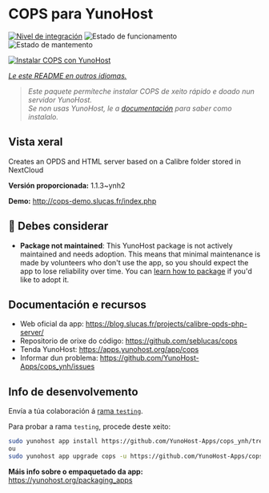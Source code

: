 <!--
NOTA: Este README foi creado automáticamente por <https://github.com/YunoHost/apps/tree/master/tools/readme_generator>
NON debe editarse manualmente.
-->

# COPS para YunoHost

[![Nivel de integración](https://dash.yunohost.org/integration/cops.svg)](https://dash.yunohost.org/appci/app/cops) ![Estado de funcionamento](https://ci-apps.yunohost.org/ci/badges/cops.status.svg) ![Estado de mantemento](https://ci-apps.yunohost.org/ci/badges/cops.maintain.svg)

[![Instalar COPS con YunoHost](https://install-app.yunohost.org/install-with-yunohost.svg)](https://install-app.yunohost.org/?app=cops)

*[Le este README en outros idiomas.](./ALL_README.md)*

> *Este paquete permíteche instalar COPS de xeito rápido e doado nun servidor YunoHost.*  
> *Se non usas YunoHost, le a [documentación](https://yunohost.org/install) para saber como instalalo.*

## Vista xeral

Creates an OPDS and HTML server based on a Calibre folder stored in NextCloud


**Versión proporcionada:** 1.1.3~ynh2

**Demo:** <http://cops-demo.slucas.fr/index.php>
## :red_circle: Debes considerar

- **Package not maintained**: This YunoHost package is not actively maintained and needs adoption. This means that minimal maintenance is made by volunteers who don't use the app, so you should expect the app to lose reliability over time. You can [learn how to package](https://yunohost.org/packaging_apps_intro) if you'd like to adopt it.

## Documentación e recursos

- Web oficial da app: <https://blog.slucas.fr/projects/calibre-opds-php-server/>
- Repositorio de orixe do código: <https://github.com/seblucas/cops>
- Tenda YunoHost: <https://apps.yunohost.org/app/cops>
- Informar dun problema: <https://github.com/YunoHost-Apps/cops_ynh/issues>

## Info de desenvolvemento

Envía a túa colaboración á [rama `testing`](https://github.com/YunoHost-Apps/cops_ynh/tree/testing).

Para probar a rama `testing`, procede deste xeito:

```bash
sudo yunohost app install https://github.com/YunoHost-Apps/cops_ynh/tree/testing --debug
ou
sudo yunohost app upgrade cops -u https://github.com/YunoHost-Apps/cops_ynh/tree/testing --debug
```

**Máis info sobre o empaquetado da app:** <https://yunohost.org/packaging_apps>
